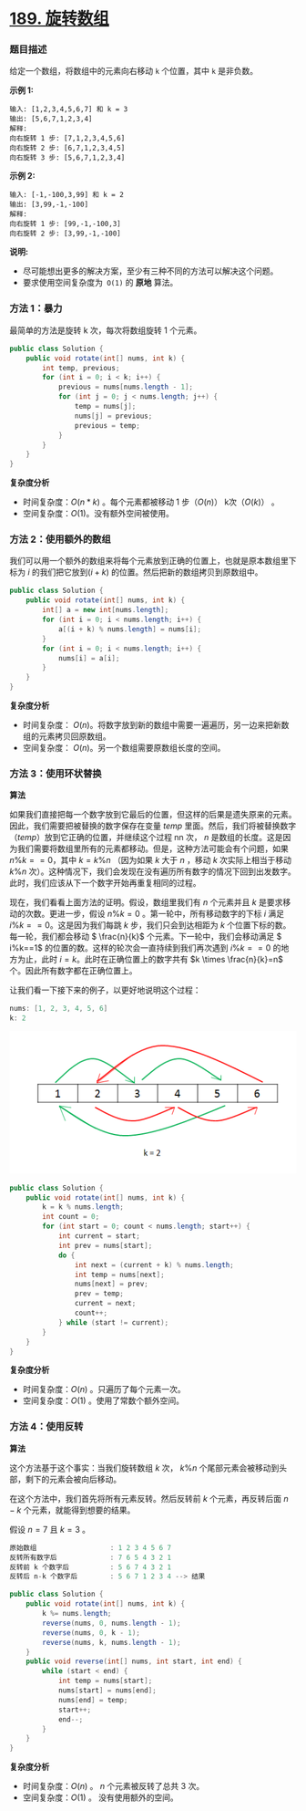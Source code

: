 # [189. 旋转数组](https://leetcode-cn.com/problems/rotate-array/)

### 题目描述

给定一个数组，将数组中的元素向右移动 `k` 个位置，其中 `k` 是非负数。

**示例 1:**

```
输入: [1,2,3,4,5,6,7] 和 k = 3
输出: [5,6,7,1,2,3,4]
解释:
向右旋转 1 步: [7,1,2,3,4,5,6]
向右旋转 2 步: [6,7,1,2,3,4,5]
向右旋转 3 步: [5,6,7,1,2,3,4]
```

**示例 2:**

```
输入: [-1,-100,3,99] 和 k = 2
输出: [3,99,-1,-100]
解释: 
向右旋转 1 步: [99,-1,-100,3]
向右旋转 2 步: [3,99,-1,-100]
```

**说明:**

-   尽可能想出更多的解决方案，至少有三种不同的方法可以解决这个问题。
-   要求使用空间复杂度为` O(1)` 的 **原地** 算法。

### 方法 1：暴力

最简单的方法是旋转 k 次，每次将数组旋转 1 个元素。

```java
public class Solution {
    public void rotate(int[] nums, int k) {
        int temp, previous;
        for (int i = 0; i < k; i++) {
            previous = nums[nums.length - 1];
            for (int j = 0; j < nums.length; j++) {
                temp = nums[j];
                nums[j] = previous;
                previous = temp;
            }
        }
    }
}
```

**复杂度分析**

-   时间复杂度：$O(n*k)$ 。每个元素都被移动 1 步（$O(n)$） k次（$O(k)$） 。
-   空间复杂度：$O(1)$。没有额外空间被使用。

### 方法 2：使用额外的数组

我们可以用一个额外的数组来将每个元素放到正确的位置上，也就是原本数组里下标为 $i$ 的我们把它放到$(i+k)%数组长度$ 的位置。然后把新的数组拷贝到原数组中。

```java
public class Solution {
    public void rotate(int[] nums, int k) {
        int[] a = new int[nums.length];
        for (int i = 0; i < nums.length; i++) {
            a[(i + k) % nums.length] = nums[i];
        }
        for (int i = 0; i < nums.length; i++) {
            nums[i] = a[i];
        }
    }
}
```

**复杂度分析**

-   时间复杂度： $O(n)$。将数字放到新的数组中需要一遍遍历，另一边来把新数组的元素拷贝回原数组。
-   空间复杂度： $O(n)$。另一个数组需要原数组长度的空间。

### 方法 3：使用环状替换

**算法**

如果我们直接把每一个数字放到它最后的位置，但这样的后果是遗失原来的元素。因此，我们需要把被替换的数字保存在变量 $temp$ 里面。然后，我们将被替换数字（$temp$）放到它正确的位置，并继续这个过程 nn 次， $n$ 是数组的长度。这是因为我们需要将数组里所有的元素都移动。但是，这种方法可能会有个问题，如果 $n\%k==0$，其中 $k=k\%n$ （因为如果 $k$ 大于 $n$ ，移动 $k$ 次实际上相当于移动 $k\%n$ 次）。这种情况下，我们会发现在没有遍历所有数字的情况下回到出发数字。此时，我们应该从下一个数字开始再重复相同的过程。

现在，我们看看上面方法的证明。假设，数组里我们有 $n$ 个元素并且 $k$ 是要求移动的次数。更进一步，假设 $n\%k=0$ 。第一轮中，所有移动数字的下标 $i$ 满足 $i\%k==0$。这是因为我们每跳 $k$ 步，我们只会到达相距为 $k$ 个位置下标的数。每一轮，我们都会移动 $ \frac{n}{k}$  个元素。下一轮中，我们会移动满足 $ i\%k==1$ 的位置的数。这样的轮次会一直持续到我们再次遇到 $i\%k==0$ 的地方为止，此时 $i=k$。此时在正确位置上的数字共有 $k \times \frac{n}{k}=n$  个。因此所有数字都在正确位置上。

让我们看一下接下来的例子，以更好地说明这个过程：

```java
nums: [1, 2, 3, 4, 5, 6]
k: 2
```

![image.png](img/189-1.png)

```java
public class Solution {
    public void rotate(int[] nums, int k) {
        k = k % nums.length;
        int count = 0;
        for (int start = 0; count < nums.length; start++) {
            int current = start;
            int prev = nums[start];
            do {
                int next = (current + k) % nums.length;
                int temp = nums[next];
                nums[next] = prev;
                prev = temp;
                current = next;
                count++;
            } while (start != current);
        }
    }
}
```

**复杂度分析**

-   时间复杂度：$O(n)$ 。只遍历了每个元素一次。
-   空间复杂度：$O(1)$ 。使用了常数个额外空间。



### 方法 4：使用反转

**算法**

这个方法基于这个事实：当我们旋转数组 $k$ 次， $k\%n$ 个尾部元素会被移动到头部，剩下的元素会被向后移动。

在这个方法中，我们首先将所有元素反转。然后反转前 $k$ 个元素，再反转后面 $n-k$ 个元素，就能得到想要的结果。

假设 $n=7$ 且 $k=3$ 。

```java
原始数组                  : 1 2 3 4 5 6 7
反转所有数字后             : 7 6 5 4 3 2 1
反转前 k 个数字后          : 5 6 7 4 3 2 1
反转后 n-k 个数字后        : 5 6 7 1 2 3 4 --> 结果
```

```java
public class Solution {
    public void rotate(int[] nums, int k) {
        k %= nums.length;
        reverse(nums, 0, nums.length - 1);
        reverse(nums, 0, k - 1);
        reverse(nums, k, nums.length - 1);
    }
    public void reverse(int[] nums, int start, int end) {
        while (start < end) {
            int temp = nums[start];
            nums[start] = nums[end];
            nums[end] = temp;
            start++;
            end--;
        }
    }
}
```

**复杂度分析**

-   时间复杂度：$O(n)$ 。 $n$ 个元素被反转了总共 3 次。
-   空间复杂度：$O(1)$ 。 没有使用额外的空间。